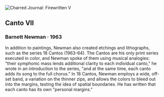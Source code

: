 <div class="artwork-of-the-day">
  <div class="container">
    <div class="img-wrapper">
      <img
        src="https://uploads0.wikiart.org/images/barnett-newman/canto-vii-1963.jpg!Large.jpg"
        alt="Charred Journal: Firewritten V" />
    </div>
    <div class="artwork-detail">
      <div class="artwork-origin"> 
        <h2 class="artwork-name">Canto VII</h2>
        <h3 class="artist">
          Barnett Newman
                    ·  1963
        </h3>
      </div>
      <p class="description">
        <span class="artwork-description-text ng-binding" ng-bind-html="viewModel.ArtworkOfTheDay.Description | unsafe">In addition to paintings, Newman also created etchings and lithographs, such as the series 18 Cantos (1963-64). The Cantos are his only print series executed in color, and Newman spoke of them using musical analogies: "their symphonic mass lends additional clarity to each individual canto," he wrote in an introduction to the series, "and at the same time, each canto adds its song to the full chorus." In 18 Cantos, Newman employs a wide, off-set band, a variation on the thinner zips, and allows the colors to bleed out into the margins, testing the idea of spatial boundaries. He has written that each canto has its own "personal margins." </span>
                        <div class="text-shadow-container" ng-show="showShadow" style=""></div>
      </p>
    </div>
  </div>

</div>
